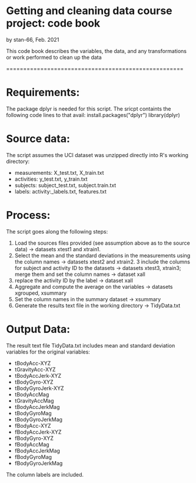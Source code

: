 Getting and cleaning data course project: code book
===================================================

by stan-66, Feb. 2021


This code book describes the variables, the data, and any transformations or work performed to clean up the data

====================================================

Requirements:
=============
The package dplyr is needed for this script. The sricpt containts the following code lines to that avail:
install.packages("dplyr")
library(dplyr)

Source data:
============
The script assumes the UCI dataset was unzipped directly into R's working directory:
- measurements: X_test.txt, X_train.txt
- activities: y_test.txt, y_train.txt
- subjects: subject_test.txt, subject.train.txt
- labels: activity:_labels.txt, features.txt

Process:
========
The script goes along the following steps:
1. Load the sources files provided (see assumption above as to the source data) -> datasets xtest1 and xtrain1.
2. Select the mean and the standard deviations in the measurements using the column names -> datasets xtest2 and xtrain2.
3 include the columns for subject and activity ID to the datasets -> datasets xtest3, xtrain3; merge them and set the column names -> dataset xall
4. replace the activity ID by the label -> dataset xall
5. Aggregate and compute the average on the variables -> datasets xgrouped, xsummary
6. Set the column names in the summary dataset -> xsummary
7. Generate the results text file in the working directory -> TidyData.txt


Output Data:
============
The result text file TidyData.txt includes mean and standard deviation variables for the original variables:
- tBodyAcc-XYZ
- tGravityAcc-XYZ
- tBodyAccJerk-XYZ
- tBodyGyro-XYZ
- tBodyGyroJerk-XYZ
- tBodyAccMag
- tGravityAccMag
- tBodyAccJerkMag
- tBodyGyroMag
- tBodyGyroJerkMag
- fBodyAcc-XYZ
- fBodyAccJerk-XYZ
- fBodyGyro-XYZ
- fBodyAccMag
- fBodyAccJerkMag
- fBodyGyroMag
- fBodyGyroJerkMag

The column labels are included.
